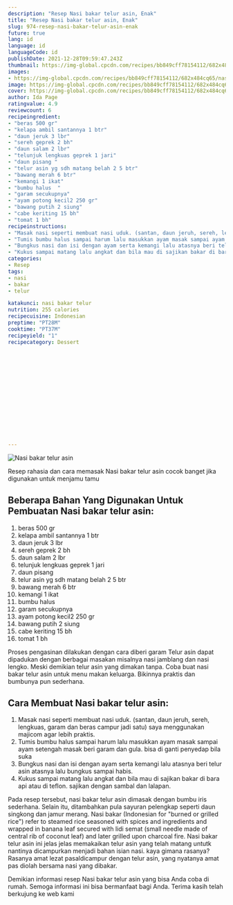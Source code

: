 ```yaml
---
description: "Resep Nasi bakar telur asin, Enak"
title: "Resep Nasi bakar telur asin, Enak"
slug: 974-resep-nasi-bakar-telur-asin-enak
future: true
lang: id
language: id
languageCode: id
publishDate: 2021-12-28T09:59:47.243Z 
thumbnail: https://img-global.cpcdn.com/recipes/bb849cff78154112/682x484cq65/nasi-bakar-telur-asin-foto-resep-utama.png
images:
- https://img-global.cpcdn.com/recipes/bb849cff78154112/682x484cq65/nasi-bakar-telur-asin-foto-resep-utama.png
image: https://img-global.cpcdn.com/recipes/bb849cff78154112/682x484cq65/nasi-bakar-telur-asin-foto-resep-utama.png
cover: https://img-global.cpcdn.com/recipes/bb849cff78154112/682x484cq65/nasi-bakar-telur-asin-foto-resep-utama.png
author: Ida Page
ratingvalue: 4.9
reviewcount: 6
recipeingredient:
- "beras 500 gr"
- "kelapa ambil santannya 1 btr"
- "daun jeruk 3 lbr"
- "sereh geprek 2 bh"
- "daun salam 2 lbr"
- "telunjuk lengkuas geprek 1 jari"
- "daun pisang "
- "telur asin yg sdh matang belah 2 5 btr"
- "bawang merah 6 btr"
- "kemangi 1 ikat"
- "bumbu halus  "
- "garam secukupnya"
- "ayam potong kecil2 250 gr"
- "bawang putih 2 siung"
- "cabe keriting 15 bh"
- "tomat 1 bh"
recipeinstructions:
- "Masak nasi seperti membuat nasi uduk. (santan, daun jeruh, sereh, lengkuas, garam dan beras campur jadi satu) saya menggunakan majicom agar lebih praktis."
- "Tumis bumbu halus sampai harum lalu masukkan ayam masak sampai ayam setengah masak beri garam dan gula. bisa di ganti penyedap bila suka"
- "Bungkus nasi dan isi dengan ayam serta kemangi lalu atasnya beri telur asin atasnya lalu bungkus sampai habis."
- "Kukus sampai matang lalu angkat dan bila mau di sajikan bakar di bara api atau di teflon. sajikan dengan sambal dan lalapan."
categories:
- Resep
tags:
- nasi
- bakar
- telur

katakunci: nasi bakar telur 
nutrition: 255 calories
recipecuisine: Indonesian
preptime: "PT28M"
cooktime: "PT37M"
recipeyield: "1"
recipecategory: Dessert


     
    
    
    
    
    
    
    
    
    
    
      
    
---
```



![Nasi bakar telur asin](https://img-global.cpcdn.com/recipes/bb849cff78154112/682x484cq65/nasi-bakar-telur-asin-foto-resep-utama.png)

Resep rahasia dan cara memasak  Nasi bakar telur asin cocok banget jika digunakan untuk menjamu tamu

<!--inarticleads1-->

## Beberapa Bahan Yang Digunakan Untuk Pembuatan Nasi bakar telur asin:

1. beras 500 gr
1. kelapa ambil santannya 1 btr
1. daun jeruk 3 lbr
1. sereh geprek 2 bh
1. daun salam 2 lbr
1. telunjuk lengkuas geprek 1 jari
1. daun pisang 
1. telur asin yg sdh matang belah 2 5 btr
1. bawang merah 6 btr
1. kemangi 1 ikat
1. bumbu halus  
1. garam secukupnya
1. ayam potong kecil2 250 gr
1. bawang putih 2 siung
1. cabe keriting 15 bh
1. tomat 1 bh

Proses pengasinan dilakukan dengan cara diberi garam Telur asin dapat dipadukan dengan berbagai masakan misalnya nasi jamblang dan nasi lengko. Meski demikian telur asin yang dimakan tanpa. Coba buat nasi bakar telur asin untuk menu makan keluarga. Bikinnya praktis dan bumbunya pun sederhana. 

<!--inarticleads2-->

## Cara Membuat Nasi bakar telur asin:

1. Masak nasi seperti membuat nasi uduk. (santan, daun jeruh, sereh, lengkuas, garam dan beras campur jadi satu) saya menggunakan majicom agar lebih praktis.
1. Tumis bumbu halus sampai harum lalu masukkan ayam masak sampai ayam setengah masak beri garam dan gula. bisa di ganti penyedap bila suka
1. Bungkus nasi dan isi dengan ayam serta kemangi lalu atasnya beri telur asin atasnya lalu bungkus sampai habis.
1. Kukus sampai matang lalu angkat dan bila mau di sajikan bakar di bara api atau di teflon. sajikan dengan sambal dan lalapan.


Pada resep tersebut, nasi bakar telur asin dimasak dengan bumbu iris sederhana. Selain itu, ditambahkan pula sayuran pelengkap seperti daun singkong dan jamur merang. Nasi bakar (Indonesian for &#34;burned or grilled rice&#34;) refer to steamed rice seasoned with spices and ingredients and wrapped in banana leaf secured with lidi semat (small needle made of central rib of coconut leaf) and later grilled upon charcoal fire. Nasi bakar telur asin ini jelas jelas memakaikan telur asin yang telah matang untutk nantinya dicampurkan menjadi bahan isian nasi. kaya gimana rasanya? Rasanya amat lezat pasaldicampur dengan telur asin, yang nyatanya amat pas diolah bersama nasi yang dibakar. 

Demikian informasi  resep Nasi bakar telur asin   yang bisa Anda coba di rumah. Semoga informasi ini bisa bermanfaat bagi Anda. Terima kasih telah berkujung ke web kami

